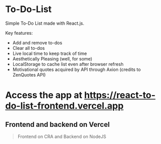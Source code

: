 # To-Do-List

Simple To-Do List made with React.js.

Key features:
- Add and remove to-dos
- Clear all to-dos
- Live local time to keep track of time
- Aesthetically Pleasing (well, for some)
- LocalStorage to cache list even after browser refresh
- Motivational quotes acquired by API through Axion (credits to ZenQuotes API)

# Access the app at https://react-to-do-list-frontend.vercel.app

## Frontend and backend on Vercel
> Frontend on CRA and Backend on NodeJS

